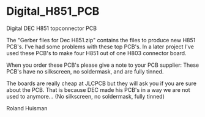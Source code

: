 # Digital_H851_PCB
Digital DEC H851 topconnector PCB


The "Gerber files for Dec H851.zip" contains the files to produce new H851 PCB's.
I've had some problems with these top PCB's. In a later project I've used these
PCB's to make four H851 out of one H803 connector board.

When you order these PCB's please give a note to your PCB supplier:
These PCB's have no silkscreen, no soldermask, and are fully tinned.

The boards are really cheap at JLCPCB but they will ask you
if you are sure about the PCB. That is because DEC made his PCB's in
a way we are not used to anymore... (No silkscreen, no soldermask, fully tinned)

Roland Huisman
